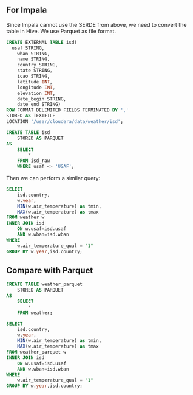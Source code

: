 ## For Impala

Since Impala cannot use the SERDE from above, we need to convert the table
in Hive. We use Parquet as file format.


```sql
CREATE EXTERNAL TABLE isd(
  usaf STRING,
    wban STRING,
    name STRING,
    country STRING,
    state STRING,
    icao STRING,
    latitude INT,
    longitude INT,
    elevation INT,
    date_begin STRING,
    date_end STRING)
ROW FORMAT DELIMITED FIELDS TERMINATED BY ','
STORED AS TEXTFILE
LOCATION '/user/cloudera/data/weather/isd';
```


```sql
CREATE TABLE isd 
    STORED AS PARQUET 
AS 
    SELECT 
        * 
    FROM isd_raw 
    WHERE usaf <> 'USAF';
```

Then we can perform a similar query:
```sql
SELECT 
    isd.country,
    w.year,
    MIN(w.air_temperature) as tmin,
    MAX(w.air_temperature) as tmax 
FROM weather w
INNER JOIN isd
    ON w.usaf=isd.usaf 
    AND w.wban=isd.wban
WHERE
    w.air_temperature_qual = "1"
GROUP BY w.year,isd.country;
```

## Compare with Parquet
```sql
CREATE TABLE weather_parquet 
    STORED AS PARQUET 
AS 
    SELECT 
        * 
    FROM weather;
```

```sql
SELECT 
    isd.country,
    w.year,
    MIN(w.air_temperature) as tmin,
    MAX(w.air_temperature) as tmax 
FROM weather_parquet w
INNER JOIN isd
    ON w.usaf=isd.usaf 
    AND w.wban=isd.wban
WHERE
    w.air_temperature_qual = "1"
GROUP BY w.year,isd.country;
```